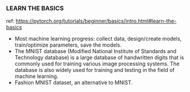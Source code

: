 ### LEARN THE BASICS

ref: https://pytorch.org/tutorials/beginner/basics/intro.html#learn-the-basics

- Most machine learning progress: collect data, design/create models, train/optimize parameters, save the models.
- The MNIST database (Modified National Institute of Standards and Technology database) is a large database of handwritten digits that is commonly used for training various image processing systems. The database is also widely used for training and testing in the field of machine learning.
- Fashion MNIST dataset, an alternative to MNIST.
